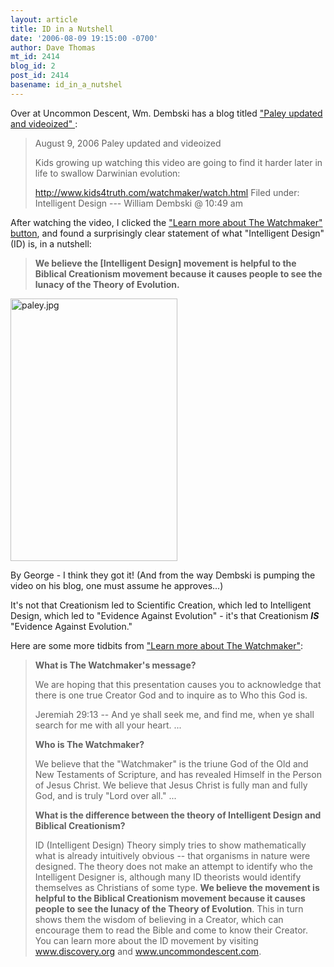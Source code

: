 ```yaml
---
layout: article
title: ID in a Nutshell
date: '2006-08-09 19:15:00 -0700'
author: Dave Thomas
mt_id: 2414
blog_id: 2
post_id: 2414
basename: id_in_a_nutshel
---
```

Over at Uncommon Descent, Wm. Dembski has a blog titled ["Paley updated and videoized" ](http://www.uncommondescent.com/index.php/archives/1422): 


> August 9, 2006
> Paley updated and videoized
> 
> Kids growing up watching this video are going to find it harder later in life to swallow Darwinian evolution:
> 
> http://www.kids4truth.com/watchmaker/watch.html
> Filed under: Intelligent Design --- William Dembski @ 10:49 am 

After watching the video, I clicked the ["Learn more about The Watchmaker" button](http://www.kids4truth.com/watchmaker.html), and found a surprisingly clear statement of what "Intelligent Design" (ID) is, in a nutshell:


> **We believe the \[Intelligent Design\] movement is helpful to the Biblical Creationism movement because it causes people to see the lunacy of the Theory of Evolution.**


<img src="/PT/uploads/2006/paley.jpg" alt="paley.jpg" width="267" height="420" />

By George - I think they got it!  (And from the way Dembski is pumping the video on his blog, one must assume he approves...)

It's not that Creationism led to Scientific Creation, which led to Intelligent Design, which led to "Evidence Against Evolution" - it's that Creationism **_IS_** "Evidence Against Evolution."

Here are some more tidbits from ["Learn more about The Watchmaker"](http://www.kids4truth.com/watchmaker.html):

> **What is The Watchmaker's message?**
> 
> We are hoping that this presentation causes you to acknowledge that there is one true Creator God and to inquire as to Who this God is.
> 
> Jeremiah 29:13 -- And ye shall seek me, and find me, when ye shall search for me with all your heart.
> ...
> 
> **Who is The Watchmaker?**
> 
> We believe that the "Watchmaker" is the triune God of the Old and New Testaments of Scripture, and has revealed Himself in the Person of Jesus Christ. We believe that Jesus Christ is fully man and fully God, and is truly "Lord over all."
> ...
> 
> **What is the difference between the theory of Intelligent Design and Biblical Creationism?**
> 
> ID (Intelligent Design) Theory simply tries to show mathematically what is already intuitively obvious -- that organisms in nature were designed. The theory does not make an attempt to identify who the Intelligent Designer is, although many ID theorists would identify themselves as Christians of some type. **We believe the movement is helpful to the Biblical Creationism movement because it causes people to see the lunacy of the Theory of Evolution**. This in turn shows them the wisdom of believing in a Creator, which can encourage them to read the Bible and come to know their Creator. You can learn more about the ID movement by visiting www.discovery.org and www.uncommondescent.com.
